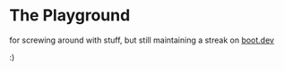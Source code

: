 # The Playground

for screwing around with stuff, but still maintaining a streak on [boot.dev](https://boot.dev)

:)